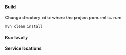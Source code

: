 #### Build
Change directory `cd` to where the project pom.xml is. run:

`mvn clean install`

#### Run locally

#### Service locations

